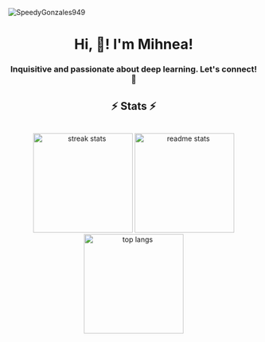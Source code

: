 <p align="left"> <img src="https://komarev.com/ghpvc/?username=SpeedyGonzales949&label=Profile%20views&color=0e75b6&style=flat" alt="SpeedyGonzales949" /> </p>

<h1 align="center"> Hi, 👋! I'm Mihnea!</h1>
<h3 align="center">Inquisitive and passionate about deep learning. Let's connect! 🚀</h3>

<h2 align="center">⚡ Stats ⚡</h2>
<br>
<div align=center>
  <img height=200 src="https://github-readme-streak-stats-salesp07.vercel.app/?user=SpeedyGonzales949&count_private=true&theme=react&border_radius=10" alt="streak stats"/>
  <img height=200 src="https://github-readme-stats-salesp07.vercel.app/api?username=SpeedyGonzales949&count_private=true&show_icons=true&theme=react&rank_icon=github&border_radius=10" alt="readme stats" />
  <br/>
  <img height=200 align="center" src="https://github-readme-stats-salesp07.vercel.app/api/top-langs/?username=SpeedyGonzales949&hide=HTML,Hack&langs_count=8&layout=compact&theme=react&border_radius=10&size_weight=0.5&count_weight=0.5&exclude_repo=github-readme-stats" alt="top langs" />
</div>

